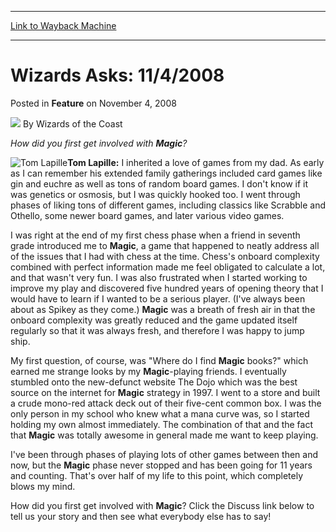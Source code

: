 
---
[Link to Wayback Machine](https://web.archive.org/web/20220118094306/https://magic.wizards.com/en/articles/archive/feature/wizards-asks-1142008-2008-11-04)

[_metadata_:author]:- "Wizards of the Coast"
[_metadata_:description]:- "How did you first get involved with Magic? Tom Lapille: I inherited a love of games from my dad. As early as I can remember his extended family gatherings included card games like gin and euchre as well as tons of random board games. I don't know if it was genetics or osmosis, but I was quickly hooked too. I went through phases of liking tons of different games, including"
[_metadata_:generator]:- "Drupal 7 (http://drupal.org)"
[_metadata_:node]:- "601251"
[_metadata_:publish_date]:- "2008-11-04"
[_metadata_:source]:- "div-main-content"
[_metadata_:title]:- "Wizards Asks: 11/4/2008"
[_metadata_:wayback_capture_timestamp]:- "2022-01-18 09:43:06"
[_metadata_:wayback_raw_url]:- "https://web.archive.org/web/20220118094306id_/https://magic.wizards.com/en/articles/archive/feature/wizards-asks-1142008-2008-11-04"
[_metadata_:wayback_url]:- "https://magic.wizards.com/en/articles/archive/feature/wizards-asks-1142008-2008-11-04"
---


Wizards Asks: 11/4/2008
=======================



 Posted in **Feature**
 on November 4, 2008 






![](https://media.magic.wizards.com/styles/auth_small/public/images/person/wizards_author.jpg)
By Wizards of the Coast











*How did you first get involved with **Magic**?*


![Tom Lapille](https://media.magic.wizards.com/image_legacy_migration/magic/images/mtgcom/authorpics/authorpic_tomlapille.jpg)**Tom Lapille:** I inherited a love of games from my dad. As early as I can remember his extended family gatherings included card games like gin and euchre as well as tons of random board games. I don't know if it was genetics or osmosis, but I was quickly hooked too. I went through phases of liking tons of different games, including classics like Scrabble and Othello, some newer board games, and later various video games.


I was right at the end of my first chess phase when a friend in seventh grade introduced me to **Magic**, a game that happened to neatly address all of the issues that I had with chess at the time. Chess's onboard complexity combined with perfect information made me feel obligated to calculate a lot, and that wasn't very fun. I was also frustrated when I started working to improve my play and discovered five hundred years of opening theory that I would have to learn if I wanted to be a serious player. (I've always been about as Spikey as they come.) **Magic** was a breath of fresh air in that the onboard complexity was greatly reduced and the game updated itself regularly so that it was always fresh, and therefore I was happy to jump ship.


My first question, of course, was "Where do I find **Magic** books?" which earned me strange looks by my **Magic**-playing friends. I eventually stumbled onto the new-defunct website The Dojo which was the best source on the internet for **Magic** strategy in 1997. I went to a store and built a crude mono-red attack deck out of their five-cent common box. I was the only person in my school who knew what a mana curve was, so I started holding my own almost immediately. The combination of that and the fact that **Magic** was totally awesome in general made me want to keep playing.


I've been through phases of playing lots of other games between then and now, but the **Magic** phase never stopped and has been going for 11 years and counting. That's over half of my life to this point, which completely blows my mind.


How did you first get involved with **Magic**? Click the Discuss link below to tell us your story and then see what everybody else has to say!







